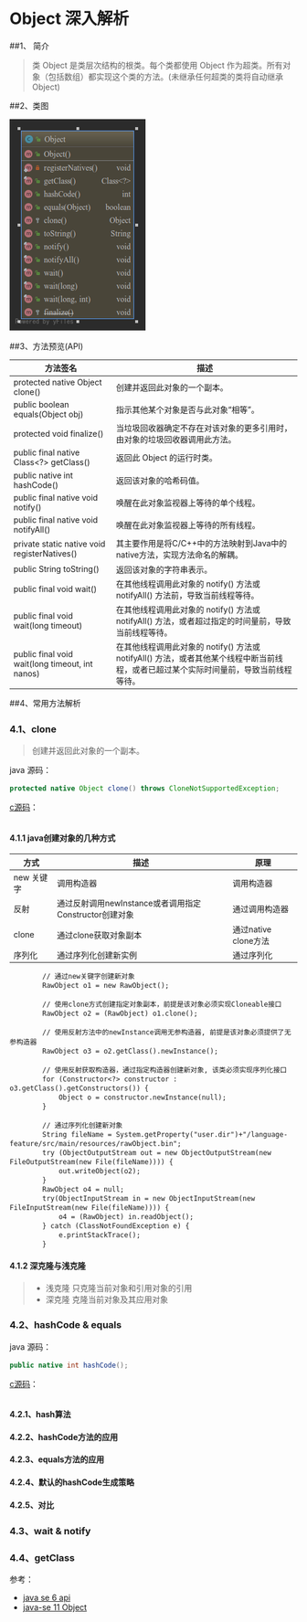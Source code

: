 # Object 深入解析

##1、 简介
> 类 Object 是类层次结构的根类。每个类都使用 Object 作为超类。所有对象（包括数组）都实现这个类的方法。(未继承任何超类的类将自动继承Object)

##2、类图

![](image/Object.png)

##3、方法预览(API)

方法签名 | 描述
--- | ---
protected native Object clone() | 创建并返回此对象的一个副本。
public boolean equals(Object obj) | 指示其他某个对象是否与此对象“相等”。
protected void finalize() | 当垃圾回收器确定不存在对该对象的更多引用时，由对象的垃圾回收器调用此方法。
public final native Class<?> getClass() | 返回此 Object 的运行时类。
public native int hashCode() | 返回该对象的哈希码值。
public final native void notify() | 唤醒在此对象监视器上等待的单个线程。
public final native void notifyAll() | 唤醒在此对象监视器上等待的所有线程。
private static native void registerNatives() | 其主要作用是将C/C++中的方法映射到Java中的native方法，实现方法命名的解耦。
public String toString() | 返回该对象的字符串表示。
public final void wait() | 在其他线程调用此对象的 notify() 方法或 notifyAll() 方法前，导致当前线程等待。
public final void wait(long timeout) | 在其他线程调用此对象的 notify() 方法或 notifyAll() 方法，或者超过指定的时间量前，导致当前线程等待。
public final void wait(long timeout, int nanos) | 在其他线程调用此对象的 notify() 方法或 notifyAll() 方法，或者其他某个线程中断当前线程，或者已超过某个实际时间量前，导致当前线程等待。

##4、常用方法解析

### 4.1、clone

> 创建并返回此对象的一个副本。

java 源码：
```java
protected native Object clone() throws CloneNotSupportedException;
```
[c源码](http://hg.openjdk.java.net/jdk8u/jdk8u60/jdk/file/37a05a11f281/src/share/native/java/lang/Object.c)：
```c++
```
#### 4.1.1 java创建对象的几种方式

方式 | 描述 | 原理
---|---|---
new 关键字 | 调用构造器 | 调用构造器
反射 | 通过反射调用newInstance或者调用指定Constructor创建对象 | 通过调用构造器
clone | 通过clone获取对象副本 | 通过native clone方法
序列化 | 通过序列化创建新实例 | 通过序列化

```
        // 通过new关键字创建新对象
        RawObject o1 = new RawObject();

        // 使用clone方式创建指定对象副本，前提是该对象必须实现Cloneable接口
        RawObject o2 = (RawObject) o1.clone();

        // 使用反射方法中的newInstance调用无参构造器, 前提是该对象必须提供了无参构造器
        RawObject o3 = o2.getClass().newInstance();

        // 使用反射获取构造器，通过指定构造器创建新对象, 该类必须实现序列化接口
        for (Constructor<?> constructor : o3.getClass().getConstructors()) {
            Object o = constructor.newInstance(null);
        }

        // 通过序列化创建新对象
        String fileName = System.getProperty("user.dir")+"/language-feature/src/main/resources/rawObject.bin";
        try (ObjectOutputStream out = new ObjectOutputStream(new FileOutputStream(new File(fileName)))) {
            out.writeObject(o2);
        }
        RawObject o4 = null;
        try(ObjectInputStream in = new ObjectInputStream(new FileInputStream(new File(fileName)))) {
            o4 = (RawObject) in.readObject();
        } catch (ClassNotFoundException e) {
            e.printStackTrace();
        }
```

#### 4.1.2 深克隆与浅克隆
> * 浅克隆 只克隆当前对象和引用对象的引用 
> * 深克隆 克隆当前对象及其应用对象

### 4.2、hashCode & equals

java 源码：
```java
public native int hashCode();
```
[c源码](http://hg.openjdk.java.net/jdk8u/jdk8u60/jdk/file/37a05a11f281/src/share/native/java/lang/Object.c)：
```c++
```
#### 4.2.1、hash算法

#### 4.2.2、hashCode方法的应用
#### 4.2.3、equals方法的应用
#### 4.2.4、默认的hashCode生成策略
#### 4.2.5、对比

### 4.3、wait & notify

### 4.4、getClass


参考： 
* [java se 6 api](http://tool.oschina.net/apidocs/apidoc?api=jdk-zh)
* [java-se 11 Object](https://docs.oracle.com/en/java/javase/11/docs/api/java.base/java/lang/Object.html)
